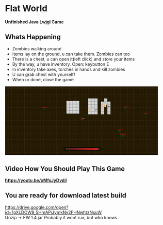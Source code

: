 # Flat World
 __Unfinished Java Lwjgl Game__
 
 ## Whats Happening
 - Zombies walking around
 - Items lay on the ground, u can take them. Zombies can too
 - There is a chest, u can open it(left click) and store your items
 - By the way, u have inventory. Open: keybutton E
 - In inventory take axes, torches in hands and kill zombies
 - U can grab chest with yourself!
 - When ur done, close the game
 
 ![GameView](readmepics/PicFW.png)
 
 ## Video How You Should Play This Game
 __https://youtu.be/xMfsJyDvdjI__
 
 ## You are ready for download latest build  
 https://drive.google.com/open?id=1gXLDOW9_5HmAPiJymkNy2FHNwhtzNxuW  
 Unzip -> FW 1.4.jar          Probably it wont run, but who knows
